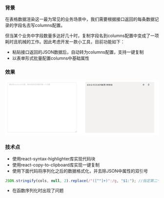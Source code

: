 
### 背景
在表格数据渲染这一最为常见的业务场景中，我们需要根据接口返回的每条数据记录的字段名去写columns配置。

但当某个业务中字段数量多达好几十时，复制字段名到columns配置中变成了一项耗时且机械的工作。因此考虑开发一款小工具，目前功能如下：
- 粘贴接口返回的JSON数据后，自动转为columns配置，支持一键复制
- 以表单形式批量配置columns中基础属性
### 效果

![col](./template-img/col.gif)

### 技术点
- 使用react-syntax-highlighter库实现代码块
- 使用react-copy-to-clipboard库实现一键复制
- 使用下面代码将序列化之后的数据格式化，并去除JSON中属性的双引号
```javaScript
JSON.stringify(cols, null, 2).replace(/"([^"]+)":/g, "$1:"); //指定第二个参数 null 表示使用默认的 replacer 函数，第三个参数 2 表示每个层级缩进两个空格。
```
- 在函数序列化时出现了问题